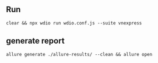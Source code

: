 ## Run
```
clear && npx wdio run wdio.conf.js --suite vnexpress
```


## generate report
```
allure generate ./allure-results/ --clean && allure open
```